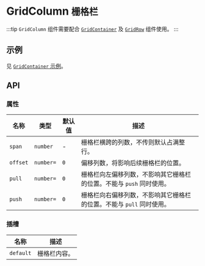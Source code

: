 # GridColumn <small>栅格栏</small>

:::tip
`GridColumn` 组件需要配合 [`GridContainer`](./grid-container) 及 [`GridRow`](./grid-row) 组件使用。
:::

## 示例

见 [`GridContainer` 示例](./grid-container#示例)。

## API

### 属性

| 名称 | 类型 | 默认值 | 描述 |
| -- | -- | -- | -- |
| `span` | `number` | - | 栅格栏横跨的列数，不传则默认占满整行。 |
| `offset` | `number=` | `0` | 偏移列数，将影响后续栅格栏的位置。 |
| `pull` | `number=` | `0` | 栅格栏向左偏移列数，不影响其它栅格栏的位置。不能与 `push` 同时使用。 |
| `push` | `number=` | `0` | 栅格栏向右偏移列数，不影响其它栅格栏的位置。不能与 `pull` 同时使用。 |

### 插槽

| 名称 | 描述 |
| -- | -- |
| `default` | 栅格栏内容。 |
